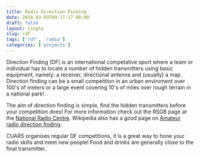 ```yaml
---
title: Radio Direction Finding 
date: 2018-03-03T09:17:17-08:00
draft: false
layout: single
slug: rdf 
tags: ['rdf', 'radio']
categories: ['projects']
---
```


Direction Finding (DF) is an international competative sport where a team or individual has to locate a number of hidden transmitters using basic equipment, namely: a receiver, directional antenna and (usually) a map. Direction finding can be a small competition in an urban enviroment over 100's of meters or a large event covering 10's of miles over rough terrain in a national park!

The aim of direction finding is simple, find the hidden transmitters before your competition does! For more information check out the RSGB page at the [National Radio Centre](http://www.nationalradiocentre.co.uk/ardf/). Wikipedia also has a good page on [Amateur radio direction finding](https://en.wikipedia.org/wiki/Amateur_radio_direction_finding).

CUARS organises regular DF competitions, it is a great way to hone your radio skills and meet new people! Food and drinks are generally close to the final transmitter.
